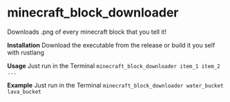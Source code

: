 # minecraft_block_downloader
Downloads .png of every minecraft block that you tell it!

**Installation**
Download the executable from the release or build it you self with rustlang

**Usage**
Just run in the Terminal ```minecraft_block_downloader item_1 item_2 ...```

**Example**
Just run in the Terminal ```minecraft_block_downloader water_bucket lava_bucket```
